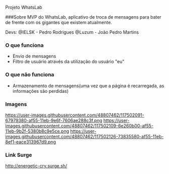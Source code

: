 Projeto WhatsLab

###Sobre
MVP do WhatsLab, aplicativo de troca de mensagens para bater de frente com os gigantes que existem atualmente.

Devs:
@IELSK - Pedro Rodrigues
@Luzum - João Pedro Martins

### O que funciona
- Envio de mensagens
- Filtro de usuário através da utilização do usuário "eu"

### O que não funciona
- Armazenamento de mensagens(uma vez que a página é recarregada, as informações são perdidas)

### Imagens
https://user-images.githubusercontent.com/48807462/117502091-67979380-af55-11eb-9e6f-7606ae288c3f.png
https://user-images.githubusercontent.com/48807462/117502109-6e260b00-af55-11eb-9b2f-5380b8c9e5ce.png
https://user-images.githubusercontent.com/48807462/117502126-73835580-af55-11eb-8ef1-eace313967d9.png

### Link Surge 
http://energetic-cry.surge.sh/
